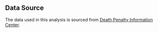 ## Data Source

The data used in this analysis is sourced from [Death Penalty Information Center](https://deathpenaltyinfo.org/).
